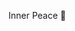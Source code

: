 Inner Peace 🎉

<!---
pandiyanmuruganappdev/pandiyanmuruganappdev is a ✨ special ✨ repository because its `README.md` (this file) appears on your GitHub profile.
You can click the Preview link to take a look at your changes.
--->
